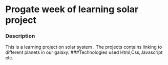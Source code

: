 # Progate week of learning solar project
### Description
This is a learning project on solar system . The projects contains linking to different planets in our galaxy.
###Technologies used
Html,Css,Javascript etc.
